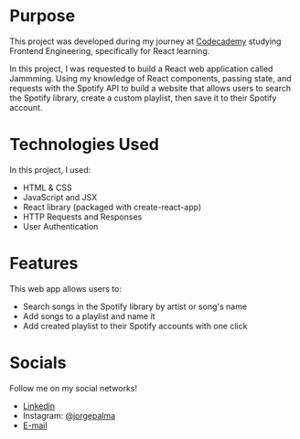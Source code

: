 # Purpose

This project was developed during my journey at [Codecademy](https://codecademy.com/) studying Frontend Engineering, specifically for React learning.

In this project, I was requested to build a React web application called Jammming. Using my knowledge of React components, passing state, and requests with the Spotify API to build a website that allows users to search the Spotify library, create a custom playlist, then save it to their Spotify account.

# Technologies Used

In this project, I used:
* HTML & CSS
* JavaScript and JSX
* React library (packaged with create-react-app)
* HTTP Requests and Responses
* User Authentication

# Features

This web app allows users to:
* Search songs in the Spotify library by artist or song's name
* Add songs to a playlist and name it
* Add created playlist to their Spotify accounts with one click

# Socials

Follow me on my social networks!

- [Linkedin](https://www.linkedin.com/in/jorge-palma)
- Instagram: [@jorgepalma](http://instagram.com/jorgepalma)
- [E-mail](mailto:jorge_palma@icloud.com)